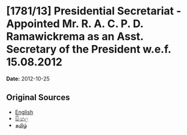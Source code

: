 # [1781/13] Presidential Secretariat - Appointed Mr. R. A. C. P. D. Ramawickrema as an Asst. Secretary of the President w.e.f. 15.08.2012

**Date:** 2012-10-25

## Original Sources

- [English](https://documents.gov.lk/view/extra-gazettes/2012/10/1781-13_E.pdf)
- [සිංහල](https://documents.gov.lk/view/extra-gazettes/2012/10/1781-13_S.pdf)
- [தமிழ்](https://documents.gov.lk/view/extra-gazettes/2012/10/1781-13_T.pdf)
